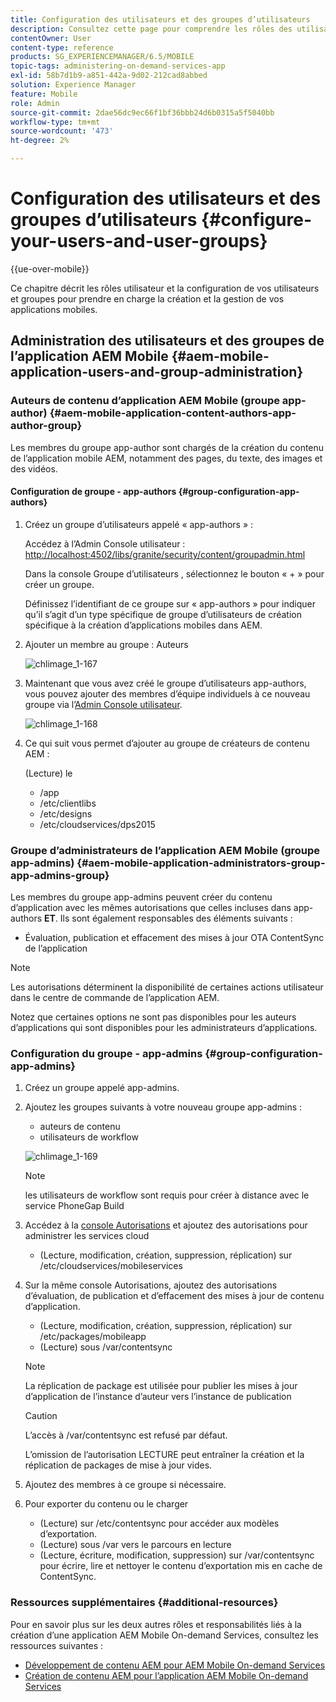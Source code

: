 ```yaml
---
title: Configuration des utilisateurs et des groupes d’utilisateurs
description: Consultez cette page pour comprendre les rôles des utilisateurs et la configuration des utilisateurs et des groupes afin de prendre en charge la création et la gestion de votre application de services On-Demand mobile.
contentOwner: User
content-type: reference
products: SG_EXPERIENCEMANAGER/6.5/MOBILE
topic-tags: administering-on-demand-services-app
exl-id: 58b7d1b9-a851-442a-9d02-212cad8abbed
solution: Experience Manager
feature: Mobile
role: Admin
source-git-commit: 2dae56dc9ec66f1bf36bbb24d6b0315a5f5040bb
workflow-type: tm+mt
source-wordcount: '473'
ht-degree: 2%

---
```


# Configuration des utilisateurs et des groupes d’utilisateurs {#configure-your-users-and-user-groups}

{{ue-over-mobile}}

Ce chapitre décrit les rôles utilisateur et la configuration de vos utilisateurs et groupes pour prendre en charge la création et la gestion de vos applications mobiles.

## Administration des utilisateurs et des groupes de l’application AEM Mobile {#aem-mobile-application-users-and-group-administration}

### Auteurs de contenu d’application AEM Mobile (groupe app-author) {#aem-mobile-application-content-authors-app-author-group}

Les membres du groupe app-author sont chargés de la création du contenu de l’application mobile AEM, notamment des pages, du texte, des images et des vidéos.

#### Configuration de groupe - app-authors {#group-configuration-app-authors}

1. Créez un groupe d’utilisateurs appelé « app-authors » :

   Accédez à l’Admin Console utilisateur : [http://localhost:4502/libs/granite/security/content/groupadmin.html](http://localhost:4502/libs/granite/security/content/groupadmin.html)

   Dans la console Groupe d’utilisateurs , sélectionnez le bouton « + » pour créer un groupe.

   Définissez l’identifiant de ce groupe sur « app-authors » pour indiquer qu’il s’agit d’un type spécifique de groupe d’utilisateurs de création spécifique à la création d’applications mobiles dans AEM.

1. Ajouter un membre au groupe : Auteurs

   ![chlimage_1-167](assets/chlimage_1-167.png)

1. Maintenant que vous avez créé le groupe d’utilisateurs app-authors, vous pouvez ajouter des membres d’équipe individuels à ce nouveau groupe via l’[Admin Console utilisateur](http://localhost:4502/libs/granite/security/content/useradmin.md).

   ![chlimage_1-168](assets/chlimage_1-168.png)

1. Ce qui suit vous permet d’ajouter au groupe de créateurs de contenu AEM :

   (Lecture) le

   * /app
   * /etc/clientlibs
   * /etc/designs
   * /etc/cloudservices/dps2015

### Groupe d’administrateurs de l’application AEM Mobile (groupe app-admins) {#aem-mobile-application-administrators-group-app-admins-group}

Les membres du groupe app-admins peuvent créer du contenu d’application avec les mêmes autorisations que celles incluses dans app-authors **ET**. Ils sont également responsables des éléments suivants :

* Évaluation, publication et effacement des mises à jour OTA ContentSync de l’application

>[!NOTE]
>
>Les autorisations déterminent la disponibilité de certaines actions utilisateur dans le centre de commande de l’application AEM.
>
>Notez que certaines options ne sont pas disponibles pour les auteurs d’applications qui sont disponibles pour les administrateurs d’applications.

### Configuration du groupe - app-admins {#group-configuration-app-admins}

1. Créez un groupe appelé app-admins.
1. Ajoutez les groupes suivants à votre nouveau groupe app-admins :

   * auteurs de contenu
   * utilisateurs de workflow

   ![chlimage_1-169](assets/chlimage_1-169.png)

   >[!NOTE]
   >
   >les utilisateurs de workflow sont requis pour créer à distance avec le service PhoneGap Build

1. Accédez à la [console Autorisations](http://localhost:4502/useradmin) et ajoutez des autorisations pour administrer les services cloud

   * (Lecture, modification, création, suppression, réplication) sur /etc/cloudservices/mobileservices

1. Sur la même console Autorisations, ajoutez des autorisations d’évaluation, de publication et d’effacement des mises à jour de contenu d’application.

   * (Lecture, modification, création, suppression, réplication) sur /etc/packages/mobileapp
   * (Lecture) sous /var/contentsync

   >[!NOTE]
   >
   >La réplication de package est utilisée pour publier les mises à jour d’application de l’instance d’auteur vers l’instance de publication

   >[!CAUTION]
   >
   >L’accès à /var/contentsync est refusé par défaut.
   >
   >L’omission de l’autorisation LECTURE peut entraîner la création et la réplication de packages de mise à jour vides.

1. Ajoutez des membres à ce groupe si nécessaire.
1. Pour exporter du contenu ou le charger

   * (Lecture) sur /etc/contentsync pour accéder aux modèles d’exportation.
   * (Lecture) sous /var vers le parcours en lecture
   * (Lecture, écriture, modification, suppression) sur /var/contentsync pour écrire, lire et nettoyer le contenu d’exportation mis en cache de ContentSync.

### Ressources supplémentaires {#additional-resources}

Pour en savoir plus sur les deux autres rôles et responsabilités liés à la création d’une application AEM Mobile On-demand Services, consultez les ressources suivantes :

* [Développement de contenu AEM pour AEM Mobile On-demand Services](/help/mobile/aem-mobile-on-demand.md)
* [Création de contenu AEM pour l’application AEM Mobile On-demand Services](/help/mobile/mobile-apps-ondemand.md)
